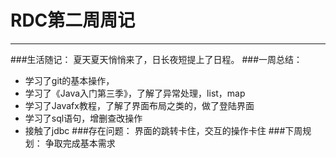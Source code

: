 ﻿# RDC第二周周记

---

###生活随记：
夏天夏天悄悄来了，日长夜短提上了日程。
###一周总结：
 * 学习了git的基本操作，
 * 学习了《Java入门第三季》，了解了异常处理，list，map
 * 学习了Javafx教程，了解了界面布局之类的，做了登陆界面
 * 学习了sql语句，增删查改操作
 * 接触了jdbc
###存在问题：
界面的跳转卡住，交互的操作卡住
###下周规划：
争取完成基本需求




